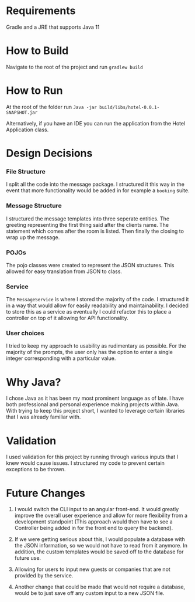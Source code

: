 # Requirements

Gradle and a JRE that supports Java 11

# How to Build
Navigate to the root of the project and run `gradlew build`

# How to Run

At the root of the folder run `Java -jar build/libs/hotel-0.0.1-SNAPSHOT.jar`

Alternatively, if you have an IDE you can run the application from the Hotel Application class.

# Design Decisions

### File Structure
I split all the code into the message package. I structured it this way in the event that more functionality would be added in for example a `booking` suite.

### Message Structure
I structured the message templates into three seperate entities. The greeting representing the first thing said after
the clients name. The statement which comes after the room is listed. Then finally the closing to wrap up the message.

### POJOs

The pojo classes were created to represent the JSON structures. This allowed for easy translation from JSON to class. 

### Service

The `MessageService` is where I stored the majority of the code. I structured it in a way that would allow for easily readability
and maintainability. I decided to store this as a service as eventually I could refactor this to place a controller on top
of it allowing for API functionality.

### User choices
I tried to keep my approach to usability as rudimentary as possible. For the majority of the prompts, the user only has the 
option to enter a single integer corresponding with a particular value.

# Why Java?

I chose Java as it has been my most prominent language as of late. I have both professional and personal experience making
projects within Java. With trying to keep this project short, I wanted to leverage certain libraries that I was already familiar with.

# Validation

I used validation for this project by running through various inputs that I knew would cause issues. I structured my code
to prevent certain exceptions to be thrown.

# Future Changes

1. I would switch the CLI input to an angular front-end. It would greatly improve the overall user experience and allow 
    for more flexibility from a development standpoint (This approach would then have to see a Controller being added in for
   the front end to query the backend).
   

2. If we were getting serious about this, I would populate a database with the JSON information, so we would not have to 
    read from it anymore. In addition, the custom templates would be saved off to the database for future use.
   

3. Allowing for users to input new guests or companies that are not provided by the service.


4. Another change that could be made that would not require a database, would be to just save off any custom input to a
   new JSON file.